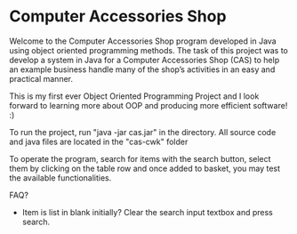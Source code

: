# Computer Accessories Shop

Welcome to the Computer Accessories Shop program developed in Java using object oriented programming methods. The task of this project was to develop a system in Java for a Computer Accessories Shop (CAS) to help an example business  handle many of the shop’s activities in an easy and practical manner.

This is my first ever Object Oriented Programming Project and I look forward to learning more about OOP and producing more efficient software! :)

To run the project, run "java -jar cas.jar" in the directory. All source code and java files are located in the "cas-cwk" folder

To operate the program, search for items with the search button, select them by clicking on the table row and once added to basket, you may test the available functionalities.



FAQ?
- Item is list in blank initially? Clear the search input textbox and press search.
